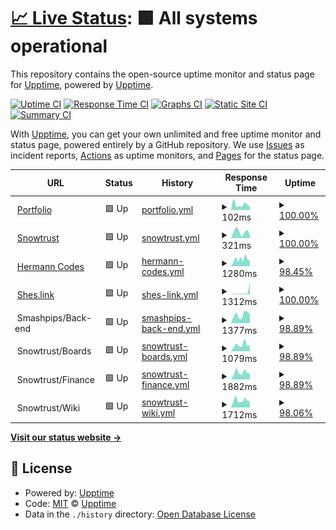 # [📈 Live Status](https://itishermann.me): <!--live status--> **🟩 All systems operational**

This repository contains the open-source uptime monitor and status page for [Upptime](https://upptime.js.org), powered by [Upptime](https://github.com/upptime/upptime).

[![Uptime CI](https://github.com/koj-co/upptime/workflows/Uptime%20CI/badge.svg)](https://github.com/koj-co/upptime/actions?query=workflow%3A%22Uptime+CI%22)
[![Response Time CI](https://github.com/koj-co/upptime/workflows/Response%20Time%20CI/badge.svg)](https://github.com/koj-co/upptime/actions?query=workflow%3A%22Response+Time+CI%22)
[![Graphs CI](https://github.com/koj-co/upptime/workflows/Graphs%20CI/badge.svg)](https://github.com/koj-co/upptime/actions?query=workflow%3A%22Graphs+CI%22)
[![Static Site CI](https://github.com/koj-co/upptime/workflows/Static%20Site%20CI/badge.svg)](https://github.com/koj-co/upptime/actions?query=workflow%3A%22Static+Site+CI%22)
[![Summary CI](https://github.com/koj-co/upptime/workflows/Summary%20CI/badge.svg)](https://github.com/koj-co/upptime/actions?query=workflow%3A%22Summary+CI%22)

With [Upptime](https://upptime.js.org), you can get your own unlimited and free uptime monitor and status page, powered entirely by a GitHub repository. We use [Issues](https://github.com/upptime/upptime/issues) as incident reports, [Actions](https://github.com/upptime/upptime/actions) as uptime monitors, and [Pages](https://itishermann.me) for the status page.

<!--start: status pages-->
<!-- This summary is generated by Upptime (https://github.com/upptime/upptime) -->
<!-- Do not edit this manually, your changes will be overwritten -->
<!-- prettier-ignore -->
| URL | Status | History | Response Time | Uptime |
| --- | ------ | ------- | ------------- | ------ |
| <img alt="" src="https://favicons.githubusercontent.com/itishermann.me" height="13"> [Portfolio](https://itishermann.me) | 🟩 Up | [portfolio.yml](https://github.com/itishermann/upptime/commits/master/history/portfolio.yml) | <details><summary><img alt="Response time graph" src="./graphs/portfolio/response-time-week.png" height="20"> 102ms</summary><br><a href="https://itishermann.me/history/portfolio"><img alt="Response time 151" src="https://img.shields.io/endpoint?url=https%3A%2F%2Fraw.githubusercontent.com%2Fitishermann%2Fupptime%2Fmaster%2Fapi%2Fportfolio%2Fresponse-time.json"></a><br><a href="https://itishermann.me/history/portfolio"><img alt="24-hour response time 55" src="https://img.shields.io/endpoint?url=https%3A%2F%2Fraw.githubusercontent.com%2Fitishermann%2Fupptime%2Fmaster%2Fapi%2Fportfolio%2Fresponse-time-day.json"></a><br><a href="https://itishermann.me/history/portfolio"><img alt="7-day response time 102" src="https://img.shields.io/endpoint?url=https%3A%2F%2Fraw.githubusercontent.com%2Fitishermann%2Fupptime%2Fmaster%2Fapi%2Fportfolio%2Fresponse-time-week.json"></a><br><a href="https://itishermann.me/history/portfolio"><img alt="30-day response time 151" src="https://img.shields.io/endpoint?url=https%3A%2F%2Fraw.githubusercontent.com%2Fitishermann%2Fupptime%2Fmaster%2Fapi%2Fportfolio%2Fresponse-time-month.json"></a><br><a href="https://itishermann.me/history/portfolio"><img alt="1-year response time 151" src="https://img.shields.io/endpoint?url=https%3A%2F%2Fraw.githubusercontent.com%2Fitishermann%2Fupptime%2Fmaster%2Fapi%2Fportfolio%2Fresponse-time-year.json"></a></details> | <details><summary><a href="https://itishermann.me/history/portfolio">100.00%</a></summary><a href="https://itishermann.me/history/portfolio"><img alt="All-time uptime 100.00%" src="https://img.shields.io/endpoint?url=https%3A%2F%2Fraw.githubusercontent.com%2Fitishermann%2Fupptime%2Fmaster%2Fapi%2Fportfolio%2Fuptime.json"></a><br><a href="https://itishermann.me/history/portfolio"><img alt="24-hour uptime 100.00%" src="https://img.shields.io/endpoint?url=https%3A%2F%2Fraw.githubusercontent.com%2Fitishermann%2Fupptime%2Fmaster%2Fapi%2Fportfolio%2Fuptime-day.json"></a><br><a href="https://itishermann.me/history/portfolio"><img alt="7-day uptime 100.00%" src="https://img.shields.io/endpoint?url=https%3A%2F%2Fraw.githubusercontent.com%2Fitishermann%2Fupptime%2Fmaster%2Fapi%2Fportfolio%2Fuptime-week.json"></a><br><a href="https://itishermann.me/history/portfolio"><img alt="30-day uptime 100.00%" src="https://img.shields.io/endpoint?url=https%3A%2F%2Fraw.githubusercontent.com%2Fitishermann%2Fupptime%2Fmaster%2Fapi%2Fportfolio%2Fuptime-month.json"></a><br><a href="https://itishermann.me/history/portfolio"><img alt="1-year uptime 100.00%" src="https://img.shields.io/endpoint?url=https%3A%2F%2Fraw.githubusercontent.com%2Fitishermann%2Fupptime%2Fmaster%2Fapi%2Fportfolio%2Fuptime-year.json"></a></details>
| <img alt="" src="https://favicons.githubusercontent.com/www.snowtrust.fr" height="13"> [Snowtrust](https://www.snowtrust.fr) | 🟩 Up | [snowtrust.yml](https://github.com/itishermann/upptime/commits/master/history/snowtrust.yml) | <details><summary><img alt="Response time graph" src="./graphs/snowtrust/response-time-week.png" height="20"> 321ms</summary><br><a href="https://itishermann.me/history/snowtrust"><img alt="Response time 367" src="https://img.shields.io/endpoint?url=https%3A%2F%2Fraw.githubusercontent.com%2Fitishermann%2Fupptime%2Fmaster%2Fapi%2Fsnowtrust%2Fresponse-time.json"></a><br><a href="https://itishermann.me/history/snowtrust"><img alt="24-hour response time 120" src="https://img.shields.io/endpoint?url=https%3A%2F%2Fraw.githubusercontent.com%2Fitishermann%2Fupptime%2Fmaster%2Fapi%2Fsnowtrust%2Fresponse-time-day.json"></a><br><a href="https://itishermann.me/history/snowtrust"><img alt="7-day response time 321" src="https://img.shields.io/endpoint?url=https%3A%2F%2Fraw.githubusercontent.com%2Fitishermann%2Fupptime%2Fmaster%2Fapi%2Fsnowtrust%2Fresponse-time-week.json"></a><br><a href="https://itishermann.me/history/snowtrust"><img alt="30-day response time 367" src="https://img.shields.io/endpoint?url=https%3A%2F%2Fraw.githubusercontent.com%2Fitishermann%2Fupptime%2Fmaster%2Fapi%2Fsnowtrust%2Fresponse-time-month.json"></a><br><a href="https://itishermann.me/history/snowtrust"><img alt="1-year response time 367" src="https://img.shields.io/endpoint?url=https%3A%2F%2Fraw.githubusercontent.com%2Fitishermann%2Fupptime%2Fmaster%2Fapi%2Fsnowtrust%2Fresponse-time-year.json"></a></details> | <details><summary><a href="https://itishermann.me/history/snowtrust">100.00%</a></summary><a href="https://itishermann.me/history/snowtrust"><img alt="All-time uptime 100.00%" src="https://img.shields.io/endpoint?url=https%3A%2F%2Fraw.githubusercontent.com%2Fitishermann%2Fupptime%2Fmaster%2Fapi%2Fsnowtrust%2Fuptime.json"></a><br><a href="https://itishermann.me/history/snowtrust"><img alt="24-hour uptime 100.00%" src="https://img.shields.io/endpoint?url=https%3A%2F%2Fraw.githubusercontent.com%2Fitishermann%2Fupptime%2Fmaster%2Fapi%2Fsnowtrust%2Fuptime-day.json"></a><br><a href="https://itishermann.me/history/snowtrust"><img alt="7-day uptime 100.00%" src="https://img.shields.io/endpoint?url=https%3A%2F%2Fraw.githubusercontent.com%2Fitishermann%2Fupptime%2Fmaster%2Fapi%2Fsnowtrust%2Fuptime-week.json"></a><br><a href="https://itishermann.me/history/snowtrust"><img alt="30-day uptime 100.00%" src="https://img.shields.io/endpoint?url=https%3A%2F%2Fraw.githubusercontent.com%2Fitishermann%2Fupptime%2Fmaster%2Fapi%2Fsnowtrust%2Fuptime-month.json"></a><br><a href="https://itishermann.me/history/snowtrust"><img alt="1-year uptime 100.00%" src="https://img.shields.io/endpoint?url=https%3A%2F%2Fraw.githubusercontent.com%2Fitishermann%2Fupptime%2Fmaster%2Fapi%2Fsnowtrust%2Fuptime-year.json"></a></details>
| <img alt="" src="https://favicons.githubusercontent.com/www.hermann.codes" height="13"> [Hermann Codes](https://www.hermann.codes) | 🟩 Up | [hermann-codes.yml](https://github.com/itishermann/upptime/commits/master/history/hermann-codes.yml) | <details><summary><img alt="Response time graph" src="./graphs/hermann-codes/response-time-week.png" height="20"> 1280ms</summary><br><a href="https://itishermann.me/history/hermann-codes"><img alt="Response time 1072" src="https://img.shields.io/endpoint?url=https%3A%2F%2Fraw.githubusercontent.com%2Fitishermann%2Fupptime%2Fmaster%2Fapi%2Fhermann-codes%2Fresponse-time.json"></a><br><a href="https://itishermann.me/history/hermann-codes"><img alt="24-hour response time 1655" src="https://img.shields.io/endpoint?url=https%3A%2F%2Fraw.githubusercontent.com%2Fitishermann%2Fupptime%2Fmaster%2Fapi%2Fhermann-codes%2Fresponse-time-day.json"></a><br><a href="https://itishermann.me/history/hermann-codes"><img alt="7-day response time 1280" src="https://img.shields.io/endpoint?url=https%3A%2F%2Fraw.githubusercontent.com%2Fitishermann%2Fupptime%2Fmaster%2Fapi%2Fhermann-codes%2Fresponse-time-week.json"></a><br><a href="https://itishermann.me/history/hermann-codes"><img alt="30-day response time 1072" src="https://img.shields.io/endpoint?url=https%3A%2F%2Fraw.githubusercontent.com%2Fitishermann%2Fupptime%2Fmaster%2Fapi%2Fhermann-codes%2Fresponse-time-month.json"></a><br><a href="https://itishermann.me/history/hermann-codes"><img alt="1-year response time 1072" src="https://img.shields.io/endpoint?url=https%3A%2F%2Fraw.githubusercontent.com%2Fitishermann%2Fupptime%2Fmaster%2Fapi%2Fhermann-codes%2Fresponse-time-year.json"></a></details> | <details><summary><a href="https://itishermann.me/history/hermann-codes">98.45%</a></summary><a href="https://itishermann.me/history/hermann-codes"><img alt="All-time uptime 98.66%" src="https://img.shields.io/endpoint?url=https%3A%2F%2Fraw.githubusercontent.com%2Fitishermann%2Fupptime%2Fmaster%2Fapi%2Fhermann-codes%2Fuptime.json"></a><br><a href="https://itishermann.me/history/hermann-codes"><img alt="24-hour uptime 92.19%" src="https://img.shields.io/endpoint?url=https%3A%2F%2Fraw.githubusercontent.com%2Fitishermann%2Fupptime%2Fmaster%2Fapi%2Fhermann-codes%2Fuptime-day.json"></a><br><a href="https://itishermann.me/history/hermann-codes"><img alt="7-day uptime 98.45%" src="https://img.shields.io/endpoint?url=https%3A%2F%2Fraw.githubusercontent.com%2Fitishermann%2Fupptime%2Fmaster%2Fapi%2Fhermann-codes%2Fuptime-week.json"></a><br><a href="https://itishermann.me/history/hermann-codes"><img alt="30-day uptime 98.66%" src="https://img.shields.io/endpoint?url=https%3A%2F%2Fraw.githubusercontent.com%2Fitishermann%2Fupptime%2Fmaster%2Fapi%2Fhermann-codes%2Fuptime-month.json"></a><br><a href="https://itishermann.me/history/hermann-codes"><img alt="1-year uptime 98.66%" src="https://img.shields.io/endpoint?url=https%3A%2F%2Fraw.githubusercontent.com%2Fitishermann%2Fupptime%2Fmaster%2Fapi%2Fhermann-codes%2Fuptime-year.json"></a></details>
| <img alt="" src="https://favicons.githubusercontent.com/shes.link" height="13"> [Shes.link](https://shes.link) | 🟩 Up | [shes-link.yml](https://github.com/itishermann/upptime/commits/master/history/shes-link.yml) | <details><summary><img alt="Response time graph" src="./graphs/shes-link/response-time-week.png" height="20"> 1312ms</summary><br><a href="https://itishermann.me/history/shes-link"><img alt="Response time 1255" src="https://img.shields.io/endpoint?url=https%3A%2F%2Fraw.githubusercontent.com%2Fitishermann%2Fupptime%2Fmaster%2Fapi%2Fshes-link%2Fresponse-time.json"></a><br><a href="https://itishermann.me/history/shes-link"><img alt="24-hour response time 7470" src="https://img.shields.io/endpoint?url=https%3A%2F%2Fraw.githubusercontent.com%2Fitishermann%2Fupptime%2Fmaster%2Fapi%2Fshes-link%2Fresponse-time-day.json"></a><br><a href="https://itishermann.me/history/shes-link"><img alt="7-day response time 1312" src="https://img.shields.io/endpoint?url=https%3A%2F%2Fraw.githubusercontent.com%2Fitishermann%2Fupptime%2Fmaster%2Fapi%2Fshes-link%2Fresponse-time-week.json"></a><br><a href="https://itishermann.me/history/shes-link"><img alt="30-day response time 1255" src="https://img.shields.io/endpoint?url=https%3A%2F%2Fraw.githubusercontent.com%2Fitishermann%2Fupptime%2Fmaster%2Fapi%2Fshes-link%2Fresponse-time-month.json"></a><br><a href="https://itishermann.me/history/shes-link"><img alt="1-year response time 1255" src="https://img.shields.io/endpoint?url=https%3A%2F%2Fraw.githubusercontent.com%2Fitishermann%2Fupptime%2Fmaster%2Fapi%2Fshes-link%2Fresponse-time-year.json"></a></details> | <details><summary><a href="https://itishermann.me/history/shes-link">100.00%</a></summary><a href="https://itishermann.me/history/shes-link"><img alt="All-time uptime 100.00%" src="https://img.shields.io/endpoint?url=https%3A%2F%2Fraw.githubusercontent.com%2Fitishermann%2Fupptime%2Fmaster%2Fapi%2Fshes-link%2Fuptime.json"></a><br><a href="https://itishermann.me/history/shes-link"><img alt="24-hour uptime 100.00%" src="https://img.shields.io/endpoint?url=https%3A%2F%2Fraw.githubusercontent.com%2Fitishermann%2Fupptime%2Fmaster%2Fapi%2Fshes-link%2Fuptime-day.json"></a><br><a href="https://itishermann.me/history/shes-link"><img alt="7-day uptime 100.00%" src="https://img.shields.io/endpoint?url=https%3A%2F%2Fraw.githubusercontent.com%2Fitishermann%2Fupptime%2Fmaster%2Fapi%2Fshes-link%2Fuptime-week.json"></a><br><a href="https://itishermann.me/history/shes-link"><img alt="30-day uptime 100.00%" src="https://img.shields.io/endpoint?url=https%3A%2F%2Fraw.githubusercontent.com%2Fitishermann%2Fupptime%2Fmaster%2Fapi%2Fshes-link%2Fuptime-month.json"></a><br><a href="https://itishermann.me/history/shes-link"><img alt="1-year uptime 100.00%" src="https://img.shields.io/endpoint?url=https%3A%2F%2Fraw.githubusercontent.com%2Fitishermann%2Fupptime%2Fmaster%2Fapi%2Fshes-link%2Fuptime-year.json"></a></details>
| <img alt="" src="https://favicons.githubusercontent.com/null" height="13"> Smashpips/Back-end | 🟩 Up | [smashpips-back-end.yml](https://github.com/itishermann/upptime/commits/master/history/smashpips-back-end.yml) | <details><summary><img alt="Response time graph" src="./graphs/smashpips-back-end/response-time-week.png" height="20"> 1377ms</summary><br><a href="https://itishermann.me/history/smashpips-back-end"><img alt="Response time 1490" src="https://img.shields.io/endpoint?url=https%3A%2F%2Fraw.githubusercontent.com%2Fitishermann%2Fupptime%2Fmaster%2Fapi%2Fsmashpips-back-end%2Fresponse-time.json"></a><br><a href="https://itishermann.me/history/smashpips-back-end"><img alt="24-hour response time 1612" src="https://img.shields.io/endpoint?url=https%3A%2F%2Fraw.githubusercontent.com%2Fitishermann%2Fupptime%2Fmaster%2Fapi%2Fsmashpips-back-end%2Fresponse-time-day.json"></a><br><a href="https://itishermann.me/history/smashpips-back-end"><img alt="7-day response time 1377" src="https://img.shields.io/endpoint?url=https%3A%2F%2Fraw.githubusercontent.com%2Fitishermann%2Fupptime%2Fmaster%2Fapi%2Fsmashpips-back-end%2Fresponse-time-week.json"></a><br><a href="https://itishermann.me/history/smashpips-back-end"><img alt="30-day response time 1490" src="https://img.shields.io/endpoint?url=https%3A%2F%2Fraw.githubusercontent.com%2Fitishermann%2Fupptime%2Fmaster%2Fapi%2Fsmashpips-back-end%2Fresponse-time-month.json"></a><br><a href="https://itishermann.me/history/smashpips-back-end"><img alt="1-year response time 1490" src="https://img.shields.io/endpoint?url=https%3A%2F%2Fraw.githubusercontent.com%2Fitishermann%2Fupptime%2Fmaster%2Fapi%2Fsmashpips-back-end%2Fresponse-time-year.json"></a></details> | <details><summary><a href="https://itishermann.me/history/smashpips-back-end">98.89%</a></summary><a href="https://itishermann.me/history/smashpips-back-end"><img alt="All-time uptime 98.71%" src="https://img.shields.io/endpoint?url=https%3A%2F%2Fraw.githubusercontent.com%2Fitishermann%2Fupptime%2Fmaster%2Fapi%2Fsmashpips-back-end%2Fuptime.json"></a><br><a href="https://itishermann.me/history/smashpips-back-end"><img alt="24-hour uptime 92.22%" src="https://img.shields.io/endpoint?url=https%3A%2F%2Fraw.githubusercontent.com%2Fitishermann%2Fupptime%2Fmaster%2Fapi%2Fsmashpips-back-end%2Fuptime-day.json"></a><br><a href="https://itishermann.me/history/smashpips-back-end"><img alt="7-day uptime 98.89%" src="https://img.shields.io/endpoint?url=https%3A%2F%2Fraw.githubusercontent.com%2Fitishermann%2Fupptime%2Fmaster%2Fapi%2Fsmashpips-back-end%2Fuptime-week.json"></a><br><a href="https://itishermann.me/history/smashpips-back-end"><img alt="30-day uptime 98.71%" src="https://img.shields.io/endpoint?url=https%3A%2F%2Fraw.githubusercontent.com%2Fitishermann%2Fupptime%2Fmaster%2Fapi%2Fsmashpips-back-end%2Fuptime-month.json"></a><br><a href="https://itishermann.me/history/smashpips-back-end"><img alt="1-year uptime 98.71%" src="https://img.shields.io/endpoint?url=https%3A%2F%2Fraw.githubusercontent.com%2Fitishermann%2Fupptime%2Fmaster%2Fapi%2Fsmashpips-back-end%2Fuptime-year.json"></a></details>
| <img alt="" src="https://favicons.githubusercontent.com/null" height="13"> Snowtrust/Boards | 🟩 Up | [snowtrust-boards.yml](https://github.com/itishermann/upptime/commits/master/history/snowtrust-boards.yml) | <details><summary><img alt="Response time graph" src="./graphs/snowtrust-boards/response-time-week.png" height="20"> 1079ms</summary><br><a href="https://itishermann.me/history/snowtrust-boards"><img alt="Response time 881" src="https://img.shields.io/endpoint?url=https%3A%2F%2Fraw.githubusercontent.com%2Fitishermann%2Fupptime%2Fmaster%2Fapi%2Fsnowtrust-boards%2Fresponse-time.json"></a><br><a href="https://itishermann.me/history/snowtrust-boards"><img alt="24-hour response time 1609" src="https://img.shields.io/endpoint?url=https%3A%2F%2Fraw.githubusercontent.com%2Fitishermann%2Fupptime%2Fmaster%2Fapi%2Fsnowtrust-boards%2Fresponse-time-day.json"></a><br><a href="https://itishermann.me/history/snowtrust-boards"><img alt="7-day response time 1079" src="https://img.shields.io/endpoint?url=https%3A%2F%2Fraw.githubusercontent.com%2Fitishermann%2Fupptime%2Fmaster%2Fapi%2Fsnowtrust-boards%2Fresponse-time-week.json"></a><br><a href="https://itishermann.me/history/snowtrust-boards"><img alt="30-day response time 881" src="https://img.shields.io/endpoint?url=https%3A%2F%2Fraw.githubusercontent.com%2Fitishermann%2Fupptime%2Fmaster%2Fapi%2Fsnowtrust-boards%2Fresponse-time-month.json"></a><br><a href="https://itishermann.me/history/snowtrust-boards"><img alt="1-year response time 881" src="https://img.shields.io/endpoint?url=https%3A%2F%2Fraw.githubusercontent.com%2Fitishermann%2Fupptime%2Fmaster%2Fapi%2Fsnowtrust-boards%2Fresponse-time-year.json"></a></details> | <details><summary><a href="https://itishermann.me/history/snowtrust-boards">98.89%</a></summary><a href="https://itishermann.me/history/snowtrust-boards"><img alt="All-time uptime 98.91%" src="https://img.shields.io/endpoint?url=https%3A%2F%2Fraw.githubusercontent.com%2Fitishermann%2Fupptime%2Fmaster%2Fapi%2Fsnowtrust-boards%2Fuptime.json"></a><br><a href="https://itishermann.me/history/snowtrust-boards"><img alt="24-hour uptime 92.23%" src="https://img.shields.io/endpoint?url=https%3A%2F%2Fraw.githubusercontent.com%2Fitishermann%2Fupptime%2Fmaster%2Fapi%2Fsnowtrust-boards%2Fuptime-day.json"></a><br><a href="https://itishermann.me/history/snowtrust-boards"><img alt="7-day uptime 98.89%" src="https://img.shields.io/endpoint?url=https%3A%2F%2Fraw.githubusercontent.com%2Fitishermann%2Fupptime%2Fmaster%2Fapi%2Fsnowtrust-boards%2Fuptime-week.json"></a><br><a href="https://itishermann.me/history/snowtrust-boards"><img alt="30-day uptime 98.91%" src="https://img.shields.io/endpoint?url=https%3A%2F%2Fraw.githubusercontent.com%2Fitishermann%2Fupptime%2Fmaster%2Fapi%2Fsnowtrust-boards%2Fuptime-month.json"></a><br><a href="https://itishermann.me/history/snowtrust-boards"><img alt="1-year uptime 98.91%" src="https://img.shields.io/endpoint?url=https%3A%2F%2Fraw.githubusercontent.com%2Fitishermann%2Fupptime%2Fmaster%2Fapi%2Fsnowtrust-boards%2Fuptime-year.json"></a></details>
| <img alt="" src="https://favicons.githubusercontent.com/null" height="13"> Snowtrust/Finance | 🟩 Up | [snowtrust-finance.yml](https://github.com/itishermann/upptime/commits/master/history/snowtrust-finance.yml) | <details><summary><img alt="Response time graph" src="./graphs/snowtrust-finance/response-time-week.png" height="20"> 1882ms</summary><br><a href="https://itishermann.me/history/snowtrust-finance"><img alt="Response time 1645" src="https://img.shields.io/endpoint?url=https%3A%2F%2Fraw.githubusercontent.com%2Fitishermann%2Fupptime%2Fmaster%2Fapi%2Fsnowtrust-finance%2Fresponse-time.json"></a><br><a href="https://itishermann.me/history/snowtrust-finance"><img alt="24-hour response time 2324" src="https://img.shields.io/endpoint?url=https%3A%2F%2Fraw.githubusercontent.com%2Fitishermann%2Fupptime%2Fmaster%2Fapi%2Fsnowtrust-finance%2Fresponse-time-day.json"></a><br><a href="https://itishermann.me/history/snowtrust-finance"><img alt="7-day response time 1882" src="https://img.shields.io/endpoint?url=https%3A%2F%2Fraw.githubusercontent.com%2Fitishermann%2Fupptime%2Fmaster%2Fapi%2Fsnowtrust-finance%2Fresponse-time-week.json"></a><br><a href="https://itishermann.me/history/snowtrust-finance"><img alt="30-day response time 1645" src="https://img.shields.io/endpoint?url=https%3A%2F%2Fraw.githubusercontent.com%2Fitishermann%2Fupptime%2Fmaster%2Fapi%2Fsnowtrust-finance%2Fresponse-time-month.json"></a><br><a href="https://itishermann.me/history/snowtrust-finance"><img alt="1-year response time 1645" src="https://img.shields.io/endpoint?url=https%3A%2F%2Fraw.githubusercontent.com%2Fitishermann%2Fupptime%2Fmaster%2Fapi%2Fsnowtrust-finance%2Fresponse-time-year.json"></a></details> | <details><summary><a href="https://itishermann.me/history/snowtrust-finance">98.89%</a></summary><a href="https://itishermann.me/history/snowtrust-finance"><img alt="All-time uptime 98.92%" src="https://img.shields.io/endpoint?url=https%3A%2F%2Fraw.githubusercontent.com%2Fitishermann%2Fupptime%2Fmaster%2Fapi%2Fsnowtrust-finance%2Fuptime.json"></a><br><a href="https://itishermann.me/history/snowtrust-finance"><img alt="24-hour uptime 92.24%" src="https://img.shields.io/endpoint?url=https%3A%2F%2Fraw.githubusercontent.com%2Fitishermann%2Fupptime%2Fmaster%2Fapi%2Fsnowtrust-finance%2Fuptime-day.json"></a><br><a href="https://itishermann.me/history/snowtrust-finance"><img alt="7-day uptime 98.89%" src="https://img.shields.io/endpoint?url=https%3A%2F%2Fraw.githubusercontent.com%2Fitishermann%2Fupptime%2Fmaster%2Fapi%2Fsnowtrust-finance%2Fuptime-week.json"></a><br><a href="https://itishermann.me/history/snowtrust-finance"><img alt="30-day uptime 98.92%" src="https://img.shields.io/endpoint?url=https%3A%2F%2Fraw.githubusercontent.com%2Fitishermann%2Fupptime%2Fmaster%2Fapi%2Fsnowtrust-finance%2Fuptime-month.json"></a><br><a href="https://itishermann.me/history/snowtrust-finance"><img alt="1-year uptime 98.92%" src="https://img.shields.io/endpoint?url=https%3A%2F%2Fraw.githubusercontent.com%2Fitishermann%2Fupptime%2Fmaster%2Fapi%2Fsnowtrust-finance%2Fuptime-year.json"></a></details>
| <img alt="" src="https://favicons.githubusercontent.com/null" height="13"> Snowtrust/Wiki | 🟩 Up | [snowtrust-wiki.yml](https://github.com/itishermann/upptime/commits/master/history/snowtrust-wiki.yml) | <details><summary><img alt="Response time graph" src="./graphs/snowtrust-wiki/response-time-week.png" height="20"> 1712ms</summary><br><a href="https://itishermann.me/history/snowtrust-wiki"><img alt="Response time 1649" src="https://img.shields.io/endpoint?url=https%3A%2F%2Fraw.githubusercontent.com%2Fitishermann%2Fupptime%2Fmaster%2Fapi%2Fsnowtrust-wiki%2Fresponse-time.json"></a><br><a href="https://itishermann.me/history/snowtrust-wiki"><img alt="24-hour response time 2352" src="https://img.shields.io/endpoint?url=https%3A%2F%2Fraw.githubusercontent.com%2Fitishermann%2Fupptime%2Fmaster%2Fapi%2Fsnowtrust-wiki%2Fresponse-time-day.json"></a><br><a href="https://itishermann.me/history/snowtrust-wiki"><img alt="7-day response time 1712" src="https://img.shields.io/endpoint?url=https%3A%2F%2Fraw.githubusercontent.com%2Fitishermann%2Fupptime%2Fmaster%2Fapi%2Fsnowtrust-wiki%2Fresponse-time-week.json"></a><br><a href="https://itishermann.me/history/snowtrust-wiki"><img alt="30-day response time 1649" src="https://img.shields.io/endpoint?url=https%3A%2F%2Fraw.githubusercontent.com%2Fitishermann%2Fupptime%2Fmaster%2Fapi%2Fsnowtrust-wiki%2Fresponse-time-month.json"></a><br><a href="https://itishermann.me/history/snowtrust-wiki"><img alt="1-year response time 1649" src="https://img.shields.io/endpoint?url=https%3A%2F%2Fraw.githubusercontent.com%2Fitishermann%2Fupptime%2Fmaster%2Fapi%2Fsnowtrust-wiki%2Fresponse-time-year.json"></a></details> | <details><summary><a href="https://itishermann.me/history/snowtrust-wiki">98.06%</a></summary><a href="https://itishermann.me/history/snowtrust-wiki"><img alt="All-time uptime 98.59%" src="https://img.shields.io/endpoint?url=https%3A%2F%2Fraw.githubusercontent.com%2Fitishermann%2Fupptime%2Fmaster%2Fapi%2Fsnowtrust-wiki%2Fuptime.json"></a><br><a href="https://itishermann.me/history/snowtrust-wiki"><img alt="24-hour uptime 92.25%" src="https://img.shields.io/endpoint?url=https%3A%2F%2Fraw.githubusercontent.com%2Fitishermann%2Fupptime%2Fmaster%2Fapi%2Fsnowtrust-wiki%2Fuptime-day.json"></a><br><a href="https://itishermann.me/history/snowtrust-wiki"><img alt="7-day uptime 98.06%" src="https://img.shields.io/endpoint?url=https%3A%2F%2Fraw.githubusercontent.com%2Fitishermann%2Fupptime%2Fmaster%2Fapi%2Fsnowtrust-wiki%2Fuptime-week.json"></a><br><a href="https://itishermann.me/history/snowtrust-wiki"><img alt="30-day uptime 98.59%" src="https://img.shields.io/endpoint?url=https%3A%2F%2Fraw.githubusercontent.com%2Fitishermann%2Fupptime%2Fmaster%2Fapi%2Fsnowtrust-wiki%2Fuptime-month.json"></a><br><a href="https://itishermann.me/history/snowtrust-wiki"><img alt="1-year uptime 98.59%" src="https://img.shields.io/endpoint?url=https%3A%2F%2Fraw.githubusercontent.com%2Fitishermann%2Fupptime%2Fmaster%2Fapi%2Fsnowtrust-wiki%2Fuptime-year.json"></a></details>

<!--end: status pages-->

[**Visit our status website →**](https://itishermann.me)

## 📄 License

- Powered by: [Upptime](https://github.com/upptime/upptime)
- Code: [MIT](./LICENSE) © [Upptime](https://upptime.js.org)
- Data in the `./history` directory: [Open Database License](https://opendatacommons.org/licenses/odbl/1-0/)
